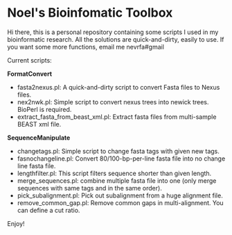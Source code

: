 # Noel's Bioinfomatic Toolbox

Hi there, this is a personal repository containing some scripts I used in my bioinformatic research.
All the solutions are quick-and-dirty, easily to use. If you want some more functions, email me nevrfa#gmail

Current scripts:

**FormatConvert**
- fasta2nexus.pl: A quick-and-dirty script to convert Fasta files to Nexus files.
- nex2nwk.pl: Simple script to convert nexus trees into newick trees. BioPerl is required.
- extract_fasta_from_beast_xml.pl: Extract fasta files from multi-sample BEAST xml file.

**SequenceManipulate**
- changetags.pl: Simple script to change fasta tags with given new tags.
- fasnochangeline.pl: Convert 80/100-bp-per-line fasta file into no change line fasta file.
- lengthfilter.pl: This script filters sequence shorter than given length.
- merge_sequences.pl: combine multiple fasta file into one (only merge sequences with same tags and in the same order).
- pick_subalignment.pl: Pick out subalignment from a huge alignment file.
- remove_common_gap.pl: Remove common gaps in multi-alignment. You can define a cut ratio.
	
	
Enjoy!
